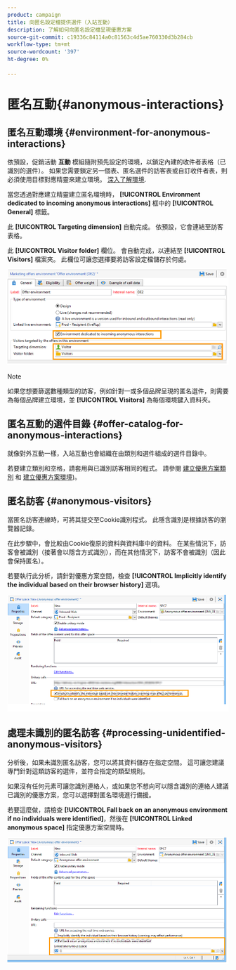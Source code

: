 ```yaml
---
product: campaign
title: 向匿名設定檔提供選件（入站互動）
description: 了解如何向匿名設定檔呈現優惠方案
source-git-commit: c19336c84114a0c81563c4d5ae760330d3b284cb
workflow-type: tm+mt
source-wordcount: '397'
ht-degree: 0%

---
```


# 匿名互動{#anonymous-interactions}

## 匿名互動環境 {#environment-for-anonymous-interactions}

依預設，促銷活動 **互動** 模組隨附預先設定的環境，以鎖定內建的收件者表格（已識別的選件）。 如果您需要鎖定另一個表、匿名選件的訪客表或自訂收件者表，則必須使用目標對應精靈來建立環境。 [深入了解環境](interaction-env.md).

當您透過對應建立精靈建立匿名環境時， **[!UICONTROL Environment dedicated to incoming anonymous interactions]** 框中的 **[!UICONTROL General]** 標籤。

此 **[!UICONTROL Targeting dimension]** 自動完成。 依預設，它會連結至訪客表格。

此 **[!UICONTROL Visitor folder]** 欄位。 會自動完成，以連結至 **[!UICONTROL Visitors]** 檔案夾。 此欄位可讓您選擇要將訪客設定檔儲存於何處。

![](assets/anonymous_environment_option.png)

>[!NOTE]
>
>如果您想要篩選數種類型的訪客，例如針對一或多個品牌呈現的匿名選件，則需要為每個品牌建立環境，並 **[!UICONTROL Visitors]** 為每個環境鍵入資料夾。

## 匿名互動的選件目錄 {#offer-catalog-for-anonymous-interactions}

就像對外互動一樣，入站互動也會組織在由類別和選件組成的選件目錄中。

若要建立類別和空格，請套用與已識別訪客相同的程式。 請參閱 [建立優惠方案類別](interaction-offer-catalog.md#creating-offer-categories) 和 [建立優惠方案環境](interaction-env.md#creating-an-offer-environment))。

## 匿名訪客 {#anonymous-visitors}

當匿名訪客連線時，可將其提交至Cookie識別程式。 此隱含識別是根據訪客的瀏覽器記錄。

在此步驟中，會比較由Cookie復原的資料與資料庫中的資料。 在某些情況下，訪客會被識別（接著會以隱含方式識別），而在其他情況下，訪客不會被識別（因此會保持匿名）。

若要執行此分析，請針對優惠方案空間，檢查 **[!UICONTROL Implicitly identify the individual based on their browser history]** 選項。

![](assets/identification_anonymous_visitors.png)

## 處理未識別的匿名訪客 {#processing-unidentified-anonymous-visitors}

分析後，如果未識別匿名訪客，您可以將其資料儲存在指定空間。 這可讓您建議專門針對這類訪客的選件，並符合指定的類型規則。

如果沒有任何元素可讓您識別連絡人，或如果您不想向可以隱含識別的連絡人建議已識別的優惠方案，您可以選擇對匿名環境進行備援。

若要這麼做，請檢查 **[!UICONTROL Fall back on an anonymous environment if no individuals were identified]**，然後在 **[!UICONTROL Linked anonymous space]** 指定優惠方案空間時。

![](assets/anonymous_to_anonymous_environment.png)
